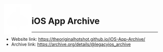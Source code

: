 <img align="left" width="90" height="100" src="cdn/icon/white-logo.png">

# iOS App Archive
---
- Website link: https://theoriginalhotshot.github.io/iOS-App-Archive/
- Archive link: https://archive.org/details/@legacyios_archive
